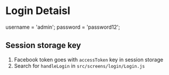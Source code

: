 # Login Detaisl
username = 'admin';
password = 'password12';

## Session storage key
1. Facebook token goes with `accessToken` key in session storage
2. Search for `handleLogin` in `src/screens/login/Login.js`
